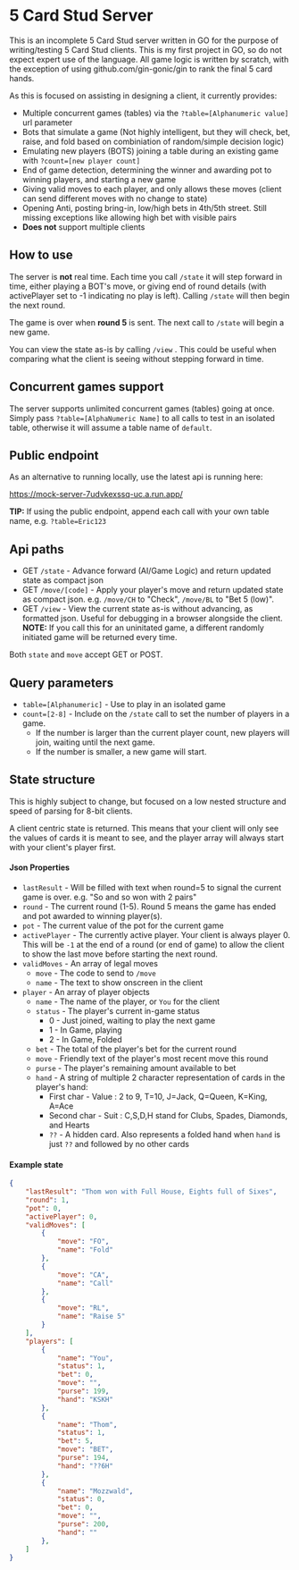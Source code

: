 # 5 Card Stud Server
This is an incomplete 5 Card Stud server written in GO for the purpose of writing/testing 5 Card Stud clients. This is my first project in GO, so do not expect expert use of the language.  All game logic is written by scratch, with the exception of using github.com/gin-gonic/gin to rank the final 5 card hands.

As this is focused on assisting in designing a client, it currently provides:
* Multiple concurrent games (tables) via the `?table=[Alphanumeric value]` url parameter
* Bots that simulate a game (Not highly intelligent, but they will check, bet, raise, and fold based on combiniation of random/simple decision logic)
* Emulating new players (BOTS) joining a table during an existing game with `?count=[new player count]`
* End of game detection, determining the winner and awarding pot to winning players, and starting a new game
* Giving valid moves to each player, and only allows these moves (client can send different moves with no change to state)
* Opening Anti, posting bring-in, low/high bets in 4th/5th street. Still missing exceptions like allowing high bet with visible pairs
* **Does not** support multiple clients

## How to use

The server is **not** real time. Each time you call ``/state`` it will step forward in time, either playing a BOT's move, or giving end of round details (with activePlayer set to -1 indicating no play is left). Calling ``/state`` will then begin the next round.

The game is over when **round 5** is sent. The next call to ``/state`` will begin a new game.

You can view the state as-is by calling `/view` . This could be useful when comparing what the client is seeing without stepping forward in time.

## Concurrent games support

The server supports unlimited concurrent games (tables) going at once. Simply pass `?table=[AlphaNumeric Name]` to all calls to test in an isolated table, otherwise it will assume a table name of `default`.

## Public endpoint

As an alternative to running locally, use the latest api is running here:

https://mock-server-7udvkexssq-uc.a.run.app/

**TIP:** If using the public endpoint, append each call with your own table name, e.g. `?table=Eric123` 

## Api paths

* GET `/state` - Advance forward (AI/Game Logic) and return updated state as compact json
* GET ``/move/[code]`` - Apply your player's move and return updated state as compact json. e.g. ``/move/CH`` to "Check", ``/move/BL`` to "Bet 5 (low)".
* GET `/view` - View the current state as-is without advancing, as formatted json. Useful for debugging in a browser alongside the client. **NOTE:** If you call this for an uninitated game, a different randomly initiated game will be returned every time.

Both `state` and `move` accept GET or POST.

## Query parameters
* `table=[Alphanumeric]` - Use to play in an isolated game
* `count=[2-8]` - Include on the `/state` call to set the number of players in a game. 
    * If the number is larger than the current player count, new players will join, waiting until the next game.
    * If the number is smaller, a new game will start.

## State structure
This is highly subject to change, but focused on a low nested structure and speed of parsing for 8-bit clients.

A client centric state is returned. This means that your client will only see the values of cards it is meant to see, and the player array will always start with your client's player first.

#### Json Properties

* `lastResult` - Will be filled with text when round=5 to signal the current game is over. e.g. "So and so won with 2 pairs"
* `round` - The current round (1-5). Round 5 means the game has ended and pot awarded to winning player(s).
* `pot` - The current value of the pot for the current game
* `activePlayer` - The currently active player. Your client is always player 0. This will be `-1` at the end of a round (or end of game) to allow the client to show the last move before starting the next round.
* `validMoves` - An array of legal moves
    * `move` - The code to send to `/move`
    * `name` - The text to show onscreen in the client
* `player` - An array of player objects
    * `name` - The name of the player, or `You` for the client
    * `status` - The player's current in-game status
        * 0 - Just joined, waiting to play the next game
        * 1 - In Game, playing
        * 2 - In Game, Folded
    * `bet` - The total of the player's bet for the current round
    * `move` - Friendly text of the player's most recent move this round
    * `purse` - The player's remaining amount available to bet
    * `hand` - A string of multiple 2 character representation of cards in the player's hand:
        * First char - Value : 2 to 9, T=10, J=Jack, Q=Queen, K=King, A=Ace
        * Second char - Suit : C,S,D,H stand for Clubs, Spades, Diamonds, and Hearts
        * `??` - A hidden card. Also represents a folded hand when `hand` is just `??` and followed by no other cards
    
    

#### Example state

```json
{
    "lastResult": "Thom won with Full House, Eights full of Sixes",
    "round": 1,
    "pot": 0,
    "activePlayer": 0,
    "validMoves": [
        {
            "move": "FO",
            "name": "Fold"
        },
        {
            "move": "CA",
            "name": "Call"
        },
        {
            "move": "RL",
            "name": "Raise 5"
        }
    ],
    "players": [
        {
            "name": "You",
            "status": 1,
            "bet": 0,
            "move": "",
            "purse": 199,
            "hand": "KSKH"
        },
        {
            "name": "Thom",
            "status": 1,
            "bet": 5,
            "move": "BET",
            "purse": 194,
            "hand": "??6H"
        },
        {
            "name": "Mozzwald",
            "status": 0,
            "bet": 0,
            "move": "",
            "purse": 200,
            "hand": ""
        },
    ]
}
```

